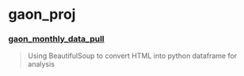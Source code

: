 # gaon_proj

### [gaon_monthly_data_pull](https://github.com/gyljw/gaon_proj/blob/master/gaon_monthly_data_pull.ipynb)
  > Using BeautifulSoup to convert HTML into python dataframe for analysis
